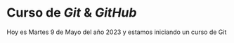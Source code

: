 # Curso de _Git_ & _GitHub_ 

Hoy es Martes 9 de Mayo del año 2023 y estamos iniciando un curso de Git